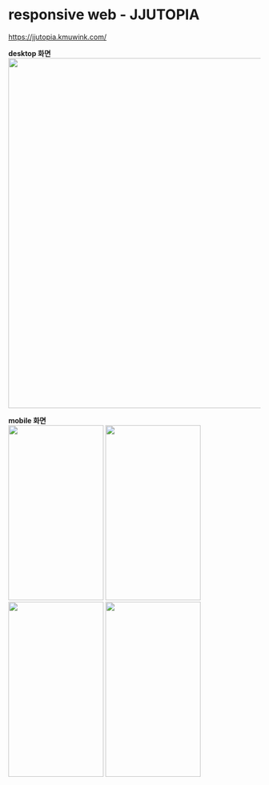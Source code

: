 # responsive web - JJUTOPIA
https://jjutopia.kmuwink.com/ 

**desktop 화면**  
<img src="https://user-images.githubusercontent.com/28584226/94644296-d65ba100-0323-11eb-860f-7a078e5403ff.png"  width="700">


**mobile 화면**  
<img src="https://user-images.githubusercontent.com/28584226/98271380-3c96ac00-1fd3-11eb-838e-80fed724aea9.png" width="190" height="350"> <img src="https://user-images.githubusercontent.com/28584226/98275859-7fa74e00-1fd8-11eb-9b37-5db865c60622.png" width="190" height="350"> <img src="https://user-images.githubusercontent.com/28584226/98275884-8635c580-1fd8-11eb-98d0-2635138ef268.png" width="190" height="350"> <img src="https://user-images.githubusercontent.com/28584226/98275893-8930b600-1fd8-11eb-9c59-661e5b9c7f2e.png" width="190" height="350">

